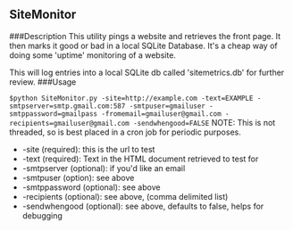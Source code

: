 ## SiteMonitor
###Description
This utility pings a website and retrieves the front page.  It then marks it good or bad in a local SQLite Database.  It's a cheap way of doing some 'uptime' monitoring of a website.

This will log entries into a local SQLite db called 'sitemetrics.db' for further review.
###Usage

```$python SiteMonitor.py -site=http://example.com -text=EXAMPLE -smtpserver=smtp.gmail.com:587 -smtpuser=gmailuser -smtppassword=gmailpass -fromemail=gmailuser@gmail.com -recipients=gmailuser@gmail.com -sendwhengood=FALSE```
NOTE: This is not threaded, so is best placed in a cron job for periodic purposes.

* -site (required): this is the url to test
* -text (required): Text in the HTML document retrieved to test for
* -smtpserver (optional): if you'd like an email
* -smtpuser (option): see above
* -smtppassword (optional): see above
* -recipients (optional): see above, (comma delimited list)
* -sendwhengood (optional): see above, defaults to false, helps for debugging
